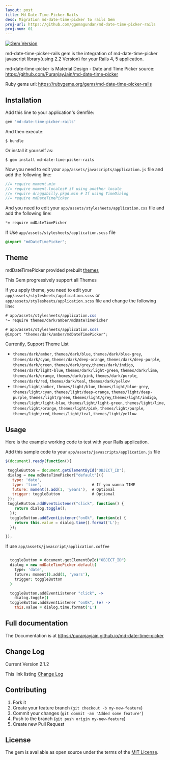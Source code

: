 ```yaml
---
layout: post
title: Md-Date-Time-Picker-Rails
desc: Migration md-date-time-picker to rails Gem
proj-url: https://github.com/ggomagundan/md-date-time-picker-rails
proj-num: 01
---
```





[![Gem
Version](https://badge.fury.io/rb/md-date-time-picker-rails.svg)](https://badge.fury.io/rb/md-date-time-picker-rails)

md-date-time-picker-rails gem is the integration of md-date-time-picker javascript
library(using 2.2 Version) for your Rails 4, 5 application.

md-date-time-picker is Material Design - Date and Time Picker
source: https://github.com/PuranjayJain/md-date-time-picker

Ruby gems url: https://rubygems.org/gems/md-date-time-picker-rails


## Installation

Add this line to your application's Gemfile:

```ruby
gem 'md-date-time-picker-rails'
```

And then execute:

    $ bundle

Or install it yourself as:

    $ gem install md-date-time-picker-rails

Now you need to edit your `app/assets/javascripts/application.js` file
and add the following line:

``` javascript
//= require moment.min
//= require moment.locales# if using another locale 
//= require draggabilly.pkgd.min # If using TimeDialog
//= require mdDateTimePicker
```

And you need to edit your `app/assets/stylesheets/application.css` file
and add the following line:

```css
*= require mdDateTimePicker
```

If Use `app/assets/stylesheets/application.scss` file
```scss
@import "mdDateTimePicker";
```

## Theme

mdDateTimePicker provided prebuilt
[themes](http://puranjayjain.github.io/md-date-time-picker/)

This Gem progressively support all Themes

If you apply theme, you need to edit your `app/assets/stylesheets/application.scss` or `app/assets/stylesheets/application.scss` file
and change the following line:


```css
# app/assets/stylesheets/application.css
*= require themes/dark/amber/mdDateTimePicker
```

```scss
# app/assets/stylesheets/application.scss
@import "themes/dark/amber/mdDateTimePicker";
```

Currently,  Support Theme List

- `themes/dark/amber`, `themes/dark/blue`, `themes/dark/blue-grey`, `themes/dark/cyan`, `themes/dark/deep-orange`, `themes/dark/deep-purple`, `themes/dark/green`, `themes/dark/grey`,`themes/dark/indigo`, `themes/dark/light-blue`, `themes/dark/light-green`, `themes/dark/lime`, `themes/dark/orange`, `themes/dark/pink`, `themes/dark/purple`, `themes/dark/red`, `themes/dark/teal`, `themes/dark/yellow`
- `themes/light/amber`, `themes/light/blue`, `themes/light/blue-grey`, `themes/light/cyan`, `themes/light/deep-orange`, `themes/light/deep-purple`, `themes/light/green`, `themes/light/grey`,`themes/light/indigo`, `themes/light/light-blue`, `themes/light/light-green`, `themes/light/lime`, `themes/light/orange`, `themes/light/pink`, `themes/light/purple`, `themes/light/red`, `themes/light/teal`, `themes/light/yellow`






## Usage

Here is the example working code to test with your Rails application.

Add this sample code to your `app/assets/javascripts/application.js`
file

``` javascript
$(document).ready(function(){

 toggleButton = document.getElementById("OBJECT_ID");
 dialog = new mdDateTimePicker["default"]({
   type: 'date',
   type: 'time',                      # If you wanna TIME
   future: moment().add(1, 'years'),  # Optional
   trigger: toggleButton              # Optional
 });
 toggleButton.addEventListener("click", function() {
    return dialog.toggle();
  });
  toggleButton.addEventListener("onOk", function(e) {
    return this.value = dialog.time().format('L');
  });

});
```

If use `app/assets/javascript/application.coffee`

``` coffee

  toggleButton = document.getElementById("OBJECT_ID")
  dialog = new mdDateTimePicker.default(
    type: 'date',
    future: moment().add(1, 'years'),
    trigger: toggleButton
  )

  toggleButton.addEventListener "click", ->
    dialog.toggle()
  toggleButton.addEventListener "onOk", (e) ->
    this.value = dialog.time.format('L')

```



## Full documentation 

The Documentation is at
https://puranjayjain.github.io/md-date-time-picker

## Change Log

Current Version 2.1.2

This link listing [Change Log](https://github.com/ggomagundan/md-date-time-picker-rails/blob/master/CHANGE_LOG.md)


## Contributing

1. Fork it
2. Create your feature branch (`git checkout -b my-new-feature`)
3. Commit your changes (`git commit -am 'Added some feature'`)
4. Push to the branch (`git push origin my-new-feature`)
5. Create new Pull Request


## License

The gem is available as open source under the terms of the [MIT
License](http://opensource.org/licenses/MIT).



